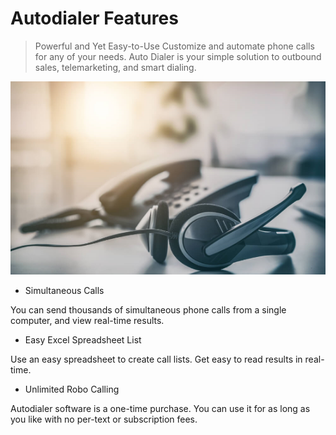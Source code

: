# Autodialer Features

> Powerful and Yet Easy-to-Use 
Customize and automate phone calls for any of your needs. Auto Dialer is your simple solution to outbound sales, telemarketing, and smart dialing.


![image](img/20.png)

- Simultaneous Calls

You can send thousands of simultaneous phone calls from a single computer, and view real-time results.


- Easy Excel Spreadsheet List

Use an easy spreadsheet to create call lists. Get easy to read results in real-time.

- Unlimited Robo Calling

Autodialer software is a one-time purchase. You can use it for as long as you like with no per-text or subscription fees.




<!-- ![image](img/30.png) -->